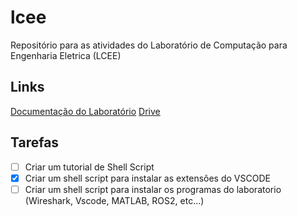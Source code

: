 # lcee
Repositório para as atividades do Laboratório de Computação para Engenharia Eletrica (LCEE)

## Links

[Documentação do Laboratório](https://docs.google.com/document/d/1bnXhSl0Q7n9jgF0m1FqWycCkRyAJd4P5/edit#heading=h.rgadcdeq8ij4)
[Drive](https://drive.google.com/drive/folders/18Un8P1lrbHC7CKtmb7pVnO0NpNZHpF6P)

## Tarefas
- [ ] Criar um tutorial de Shell Script
- [X] Criar um shell script para instalar as extensões do VSCODE
- [ ] Criar um shell script para instalar os programas do laboratorio (Wireshark, Vscode, MATLAB, ROS2, etc...)

